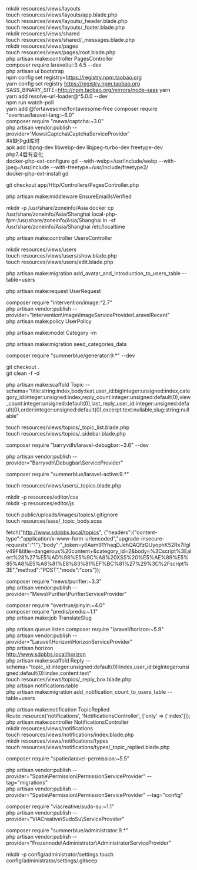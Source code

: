 mkdir resources/views/layouts  
touch resources/views/layouts/app.blade.php  
touch resources/views/layouts/_header.blade.php  
touch resources/views/layouts/_footer.blade.php  
mkdir resources/views/shared  
touch resources/views/shared/_messages.blade.php  
mkdir resources/views/pages  
touch resources/views/pages/root.blade.php  
php artisan make:controller PagesController  
composer require laravel/ui:3.4.5 --dev  
php artisan ui bootstrap  
npm config set registry=https://registry.npm.taobao.org  
yarn config set registry https://registry.npm.taobao.org  
SASS_BINARY_SITE=http://npm.taobao.org/mirrors/node-sass yarn  
yarn add resolve-url-loader@^5.0.0 --dev  
npm run watch-poll  
yarn add @fortawesome/fontawesome-free
composer require "overtrue/laravel-lang:~6.0"  
composer require "mews/captcha:~3.0"  
php artisan vendor:publish --provider='Mews\Captcha\CaptchaServiceProvider'  
##缺少gd库时  
apk add libpng-dev libwebp-dev libjpeg-turbo-dev freetype-dev  
php7.4后有变化  
docker-php-ext-configure gd --with-webp=/usr/include/webp --with-jpeg=/usr/include --with-freetype=/usr/include/freetype2/  
docker-php-ext-install gd  

git checkout app/Http/Controllers/PagesController.php

php artisan make:middleware EnsureEmailIsVerified


mkdir -p /usr/share/zoneinfo/Asia
docker cp /usr/share/zoneinfo/Asia/Shanghai local-php-fpm:/usr/share/zoneinfo/Asia/Shanghai
ln -sf /usr/share/zoneinfo/Asia/Shanghai /etc/localtime


php artisan make:controller UsersController  


mkdir resources/views/users  
touch resources/views/users/show.blade.php  
touch resources/views/users/edit.blade.php  

php artisan make:migration add_avatar_and_introduction_to_users_table --table=users  

php artisan make:request UserRequest


composer require "intervention/image:^2.7"  
php artisan vendor:publish --provider="Intervention\Image\ImageServiceProviderLaravelRecent"  
php artisan make:policy UserPolicy  


php artisan make:model Category -m  

php artisan make:migration seed_categories_data  


composer require "summerblue/generator:9.*" --dev  


git checkout .  
git clean -f -d  


php artisan make:scaffold Topic --schema="title:string:index,body:text,user_id:bigInteger:unsigned:index,category_id:integer:unsigned:index,reply_count:integer:unsigned:default(0),view_count:integer:unsigned:default(0),last_reply_user_id:integer:unsigned:default(0),order:integer:unsigned:default(0),excerpt:text:nullable,slug:string:nullable"  

touch resources/views/topics/_topic_list.blade.php  
touch resources/views/topics/_sidebar.blade.php  

composer require "barryvdh/laravel-debugbar:~3.6" --dev  

php artisan vendor:publish --provider="Barryvdh\Debugbar\ServiceProvider"  


composer require "summerblue/laravel-active:9.*"  


touch resources/views/users/_topics.blade.php  

mkdir -p resources/editor/css  
mkdir -p resources/editor/js  

touch public/uploads/images/topics/.gitignore  
touch resources/sass/_topic_body.scss


fetch("http://www.sdpbbs.local/topics", {"headers":{"content-type":"application/x-www-form-urlencoded","upgrade-insecure-requests":"1"},"body":"_token=y6Aam91YhaqDJehQAQfzQUyophK52Rx7iIglv49F&title=dangerous%20content+&category_id=2&body=%3Cscript%3Ealert%28%27%E5%AD%98%E5%9C%A8%20XSS%20%E5%AE%89%E5%85%A8%E5%A8%81%E8%83%81%EF%BC%81%27%29%3C%2Fscript%3E","method":"POST","mode":"cors"});


composer require "mews/purifier:~3.3"   
php artisan vendor:publish --provider="Mews\Purifier\PurifierServiceProvider"  

composer require "overtrue/pinyin:~4.0"  
composer require "predis/predis:~1.1"  
php artisan make:job TranslateSlug  

php artisan queue:listen
composer require "laravel/horizon:~5.9"  
php artisan vendor:publish --provider="Laravel\Horizon\HorizonServiceProvider"  
php artisan horizon  
http://www.sdpbbs.local/horizon  
php artisan make:scaffold Reply --schema="topic_id:integer:unsigned:default(0):index,user_id:bigInteger:unsigned:default(0):index,content:text"  
touch resources/views/topics/_reply_box.blade.php  
php artisan notifications:table  
php artisan make:migration add_notification_count_to_users_table --table=users  

php artisan make:notification TopicReplied  
Route::resource('notifications', 'NotificationsController', ['only' => ['index']]);  
php artisan make:controller NotificationsController  
mkdir resources/views/notifications  
touch resources/views/notifications/index.blade.php  
mkdir resources/views/notifications/types  
touch resources/views/notifications/types/_topic_replied.blade.php  


composer require "spatie/laravel-permission:~5.5"  

php artisan vendor:publish --provider="Spatie\Permission\PermissionServiceProvider" --tag="migrations"  
php artisan vendor:publish --provider="Spatie\Permission\PermissionServiceProvider" --tag="config"  


composer require "viacreative/sudo-su:~1.1"  
php artisan vendor:publish --provider="VIACreative\SudoSu\ServiceProvider"  

composer require "summerblue/administrator:9.*"  
php artisan vendor:publish --provider="Frozennode\Administrator\AdministratorServiceProvider"  

mkdir -p config/administrator/settings
touch config/administrator/settings/.gitkeep
